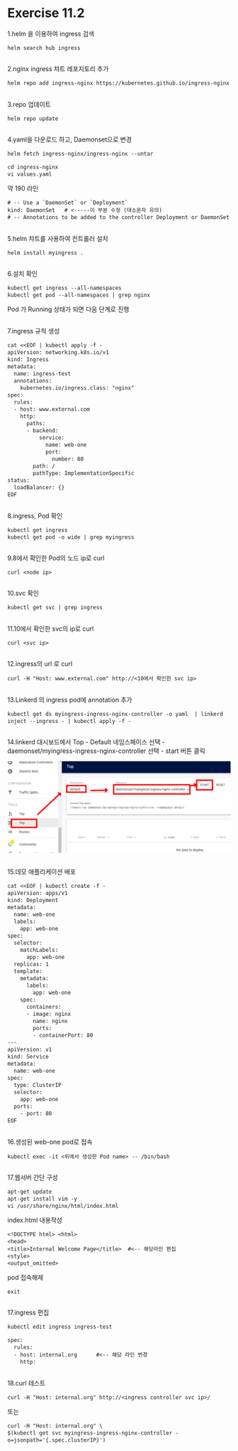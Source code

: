 # Exercise 11.2


1.helm 을 이용하여 ingress 검색
```
helm search hub ingress
```

##

2.nginx ingress 챠트 레포지토리 추가
```
helm repo add ingress-nginx https://kubernetes.github.io/ingress-nginx
```

##

3.repo 업데이트
```
helm repo update
```

##

4.yaml을 다운로드 하고, Daemonset으로 변경
```
helm fetch ingress-nginx/ingress-nginx --untar
```
```
cd ingress-nginx
vi values.yaml
```
약 190 라인
```
# -- Use a `DaemonSet` or `Deployment`
kind: DaemonSet   # <-----이 부분 수정 (대소문자 유의)
# -- Annotations to be added to the controller Deployment or DaemonSet
```

##

5.helm 챠트를 사용하여 컨트롤러 설치
```
helm install myingress .
```

##

6.설치 확인
```
kubectl get ingress --all-namespaces
kubectl get pod --all-namespaces | grep nginx
```

Pod 가 Running 상태가 되면 다음 단계로 진행

##

7.ingress 규칙 생성
```
cat <<EOF | kubectl apply -f -
apiVersion: networking.k8s.io/v1
kind: Ingress
metadata:
  name: ingress-test
  annotations:
    kubernetes.io/ingress.class: "nginx"
spec:
  rules:
  - host: www.external.com
    http:
      paths:
      - backend:
          service:
            name: web-one
            port:
              number: 80
        path: /
        pathType: ImplementationSpecific
status:
  loadBalancer: {}
EOF
```

##

8.ingress, Pod 확인
```
kubectl get ingress
kubectl get pod -o wide | grep myingress
```

##

9.8에서 확인한 Pod의 노드 ip로 curl
```
curl <node ip>
```

##

10.svc 확인
```
kubectl get svc | grep ingress
```
##

11.10에서 확인한 svc의 ip로 curl
```
curl <svc ip>
```

##

12.ingress의 url 로 curl
```
curl -H "Host: www.external.com" http://<10에서 확인한 svc ip>
```

##

13.Linkerd 의 ingress pod에 annotation 추가
```
kubectl get ds myingress-ingress-nginx-controller -o yaml  | linkerd inject --ingress - | kubectl apply -f -
```

##

14.linkerd 대시보드에서 Top - Default 네임스페이스 선택 - daemonset/myingress-ingress-nginx-controller 선택 - start 버튼 클릭

![](../img/linkerd.png)

##

15.데모 애플리케이션 배포
```
cat <<EOF | kubectl create -f -
apiVersion: apps/v1
kind: Deployment
metadata:
  name: web-one
  labels:
    app: web-one
spec:
  selector:
    matchLabels:
      app: web-one
  replicas: 1
  template:
    metadata:
      labels:
        app: web-one
    spec:
      containers:
      - image: nginx
        name: nginx
        ports:
        - containerPort: 80
---
apiVersion: v1
kind: Service
metadata:
  name: web-one
spec:
  type: ClusterIP
  selector:
    app: web-one
  ports:
    - port: 80
EOF
```

##

16.생성된 web-one pod로 접속
```
kubectl exec -it <위에서 생성한 Pod name> -- /bin/bash
```

##

17.웹서버 간단 구성
```
apt-get update
apt-get install vim -y
vi /usr/share/nginx/html/index.html
```

index.html 내용작성

```
<!DOCTYPE html> <html>
<head>
<title>Internal Welcome Page</title>  #<-- 해당라인 편집   
<style>
<output_omitted>
```

pod 접속해제
```
exit
```

##

17.ingress 편집
```
kubectl edit ingress ingress-test
```

```
spec:
  rules:
  - host: internal.org      #<-- 해당 라인 변경
    http:
```

##

18.curl 테스트
```
curl -H "Host: internal.org" http://<ingress controller svc ip>/
```

또는
```
curl -H "Host: internal.org" \
$(kubectl get svc myingress-ingress-nginx-controller -o=jsonpath='{.spec.clusterIP}')
```
